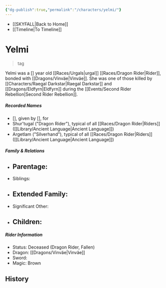 ```yaml
---
{"dg-publish":true,"permalink":"/characters/yelmi/"}
---
```


- [[SKYFALL\|Back to Home]]
- [[Timeline\|To Timeline]]

# Yelmi
>tag

Yelmi was a [] year old [[Races/Urgals\|urgal]] [[Races/Dragon Rider\|Rider]], bonded with [[Dragons/Vinväe\|Vinväe]]. She was one of those killed by [[Characters/Raegal Darkstar\|Raegal Darkstar]] and [[Dragons/Eldfyrn\|Eldfyrn]] during the [[Events/Second Rider Rebellion\|Second Rider Rebellion]]. 

##### Recorded Names
- [], given by [], for 
- Shur'tugal ("Dragon Rider"), typical of all [[Races/Dragon Rider\|Riders]] ([[Library/Ancient Language\|Ancient Language]])
- Argetlam ("Silverhand"), typical of all [[Races/Dragon Rider\|Riders]] ([[Library/Ancient Language\|Ancient Language]])

##### Family & Relations
- Parentage: 
	- 
- Siblings:
- Extended Family:
	- 
- Significant Other:
- Children:
	- 

##### Rider Information
- Status: Deceased (Dragon Rider, Fallen)
- Dragon: [[Dragons/Vinväe\|Vinväe]]
- Sword: 
- Magic: Brown

## History
